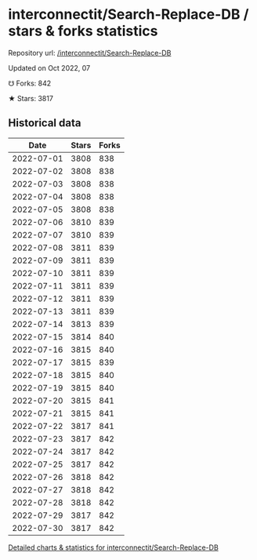 # interconnectit/Search-Replace-DB / stars & forks statistics

Repository url: [/interconnectit/Search-Replace-DB](https://github.com/interconnectit/Search-Replace-DB)

Updated on Oct 2022, 07

☋ Forks: 842

★ Stars: 3817

## Historical data
| Date | Stars | Forks |
|------|-------|-------|
| 2022-07-01 | 3808 | 838 | 
| 2022-07-02 | 3808 | 838 | 
| 2022-07-03 | 3808 | 838 | 
| 2022-07-04 | 3808 | 838 | 
| 2022-07-05 | 3808 | 838 | 
| 2022-07-06 | 3810 | 839 | 
| 2022-07-07 | 3810 | 839 | 
| 2022-07-08 | 3811 | 839 | 
| 2022-07-09 | 3811 | 839 | 
| 2022-07-10 | 3811 | 839 | 
| 2022-07-11 | 3811 | 839 | 
| 2022-07-12 | 3811 | 839 | 
| 2022-07-13 | 3811 | 839 | 
| 2022-07-14 | 3813 | 839 | 
| 2022-07-15 | 3814 | 840 | 
| 2022-07-16 | 3815 | 840 | 
| 2022-07-17 | 3815 | 839 | 
| 2022-07-18 | 3815 | 840 | 
| 2022-07-19 | 3815 | 840 | 
| 2022-07-20 | 3815 | 841 | 
| 2022-07-21 | 3815 | 841 | 
| 2022-07-22 | 3817 | 841 | 
| 2022-07-23 | 3817 | 842 | 
| 2022-07-24 | 3817 | 842 | 
| 2022-07-25 | 3817 | 842 | 
| 2022-07-26 | 3818 | 842 | 
| 2022-07-27 | 3818 | 842 | 
| 2022-07-28 | 3818 | 842 | 
| 2022-07-29 | 3817 | 842 | 
| 2022-07-30 | 3817 | 842 | 


[Detailed charts & statistics for interconnectit/Search-Replace-DB](https://reviewgithub.com/rep/interconnectit/Search-Replace-DB)
